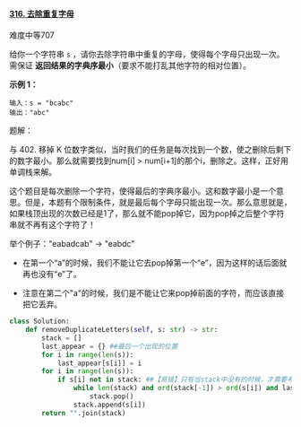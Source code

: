 #### [316. 去除重复字母](https://leetcode-cn.com/problems/remove-duplicate-letters/)

难度中等707

给你一个字符串 `s` ，请你去除字符串中重复的字母，使得每个字母只出现一次。需保证 **返回结果的字典序最小**（要求不能打乱其他字符的相对位置）。

**示例 1：**

```
输入：s = "bcabc"
输出："abc"
```

题解：

 与 402. 移掉 K 位数字类似，当时我们的任务是每次找到一个数，使之删除后剩下的数字最小。那么就需要找到num[i] > num[i+1]的那个i，删除之。这样，正好用单调栈来解。

这个题目是每次删除一个字符，使得最后的字典序最小。这和数字最小是一个意思。但是，本题有个限制条件，就是最后每个字母只能出现一次。那么意思就是，如果栈顶出现的次数已经是1了，那么就不能pop掉它，因为pop掉之后整个字符串就不再有这个字符了！

举个例子："eabadcab" -> "eabdc"

- 在第一个“a”的时候，我们不能让它去pop掉第一个“e”，因为这样的话后面就再也没有“e”了。

- 注意在第二个"a"的时候，我们是不能让它来pop掉前面的字符，而应该直接把它丢弃。

```python
class Solution:
    def removeDuplicateLetters(self, s: str) -> str:
        stack = []
        last_appear = {} ##最后一个出现的位置
        for i in range(len(s)):
            last_appear[s[i]] = i
        for i in range(len(s)):
            if s[i] not in stack: ##【易错】只有当stack中没有的时候，才需要考虑
                while len(stack) and ord(stack[-1]) > ord(s[i]) and last_appear[stack[-1]] > i:
                    stack.pop()
                stack.append(s[i])
        return "".join(stack)

```

